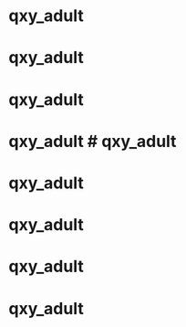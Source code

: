 # qxy_adult
# qxy_adult
# qxy_adult
# qxy_adult # qxy_adult
# qxy_adult
# qxy_adult
# qxy_adult
# qxy_adult

